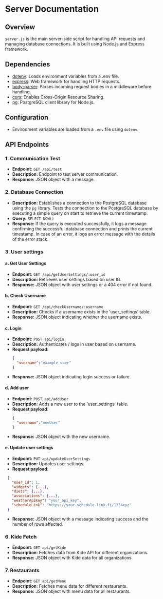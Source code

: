 # Server Documentation

## Overview

`server.js` is the main server-side script for handling API requests and managing database connections. It is built using Node.js and Express framework.

## Dependencies

- [dotenv](https://www.npmjs.com/package/dotenv): Loads environment variables from a .env file.
- [express](https://www.npmjs.com/package/express): Web framework for handling HTTP requests.
- [body-parser](https://www.npmjs.com/package/body-parser): Parses incoming request bodies in a middleware before handling.
- [cors](https://www.npmjs.com/package/cors): Enables Cross-Origin Resource Sharing.
- [pg](https://www.npmjs.com/package/pg): PostgreSQL client library for Node.js.

## Configuration

- Environment variables are loaded from a `.env` file using `dotenv`.

## API Endpoints

### 1. Communication Test

- **Endpoint:** `GET /api/test`
- **Description:** Endpoint to test server communication.
- **Response:** JSON object with a message.

### 2. Database Connection

- **Description:** Establishes a connection to the PostgreSQL database using the `pg` library. Tests the connection to the PostgreSQL database by executing a simple query on start to retrieve the current timestamp.
- **Query:** `SELECT NOW()`
- **Response:** If the query is executed successfully, it logs a message confirming the successful database connection and prints the current timestamp.
In case of an error, it logs an error message with the details of the error stack.

### 3. User settings
#### a. Get User Settings
- **Endpoint:** `GET /api/getUserSettings/:user_id`
- **Description:** Retrieves user settings based on user ID.
- **Response:** JSON object with user settings or a 404 error if not found.
#### b. Check Username
- **Endpoint:** `GET /api/checkUsername/:username`
- **Description:** Checks if a username exists in the 'user_settings' table.
- **Response:** JSON object indicating whether the username exists.
#### c. Login
- **Endpoint:** `POST api/login`
- **Description:** Authenticates / logs in user based on username.
- **Request payload:**
  ```json
  {
    "username":"example_user"
  }
  ```
- **Response:** JSON object indicating login success or failure.
#### d. Add user
- **Endpoint:** `POST api/addUser`
- **Description:** Adds a new user to the 'user_settings' table.
- **Request payload:**
  ```json
  {
    "username":"newUser"
  }
  ```
- **Response:** JSON object with the new username.
#### e. Update user settings
- **Endpoint:** `PUT api/updateUserSettings`
- **Description:** Updates user settings.
- **Request payload:**
 ```json
  {
    "user_id": 1,
    "widgets": {...},
    "diets": {...},
    "associations": {...},
    "weatherApiKey": "your_api_key",
    "scheduleLink": "https://your-schedule-link.fi/1234xyz"
  }
```
- **Response:** JSON object with a message indicating success and the number of rows affected.

### 6. Kide Fetch
- **Endpoint:** `GET api/getKide`
- **Description:** Fetches data from Kide API for different organizations.
- **Response:** JSON object with Kide data for all organizations.

### 7. Restaurants
- **Endpoint:** `GET api/getMenu` 
- **Description:** Fetches menu data for different restaurants.
- **Response:** JSON object with menu data for all restaurants.

  
